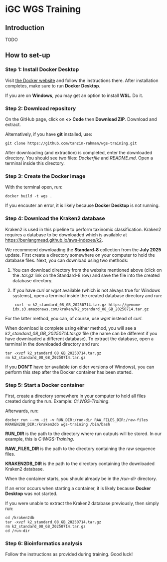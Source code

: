 # iGC WGS Training

## Introduction

TODO

## How to set-up

### Step 1: Install **Docker Desktop**

Visit [the Docker website](https://www.docker.com) and follow the instructions there. After installation completes, make sure to run **Docker Desktop**.

If you are on **Windows**, you may get an option to install **WSL**. Do it.

### Step 2: Download repository

On the GitHub page, click on **<> Code** then **Download ZIP**. Download and extract.

Alternatively, if you have **git** installed, use:

    git clone https://github.com/tanzim-rahman/wgs-training.git

After downloading (and extraction) is completed, enter the downloaded directory. You should see two files: *Dockerfile* and *README.md*. Open a terminal inside this directory.

### Step 3: Create the Docker image

With the terminal open, run:

    docker build -t wgs .

If you encouter an error, it is likely because **Docker Desktop** is not running.

### Step 4: Download the Kraken2 database

Kraken2 is used in this pipeline to perform taxinomic classification. Kraken2 requires a database to be downloaded which is available at <https://benlangmead.github.io/aws-indexes/k2>.

We recommend downloading the **Standard-8** collection from the **July 2025** update. First create a directory somewhere on your computer to hold the database files. Next, you can download using two methods:

1. You can download directory from the website mentioned above (click on the *.tar.gz* link on the Standard-8 row) and save the file into the created database directory.
2. If you have *curl* or *wget* available (which is not always true for Windows systems), open a terminal inside the created database directory and run:

        curl -o k2_standard_08_GB_20250714.tar.gz https://genome-idx.s3.amazonaws.com/kraken/k2_standard_08_GB_20250714.tar.gz

For the latter method, you can, of course, use *wget* instead of *curl*.

When download is complete using either method, you will see a *k2_standard_08_GB_20250714.tar.gz* file (the name can be different if you have downloaded a different database). To extract the database, open a terminal in the downloaded directory and run:

    tar -xvzf k2_standard_08_GB_20250714.tar.gz
    rm k2_standard_08_GB_20250714.tar.gz

If you **DON'T** have *tar* available (on older versions of Windows), you can perform this step after the Docker container has been started.

### Step 5: Start a Docker container

First, create a directory somewhere in your computer to hold all files created during the run. Example: *C:\WGS-Training*.

Afterwards, run:

    docker run --rm -it -v RUN_DIR:/run-dir RAW_FILES_DIR:/raw-files KRAKEN2DB_DIR:/kraken2db wgs-training /bin/bash

**RUN_DIR** is the path to the directory where run outputs will be stored. In our example, this is *C:\WGS-Training*.

**RAW_FILES_DIR** is the path to the directory containing the raw sequence files.

**KRAKEN2DB_DIR** is the path to the directory containing the downloaded Kraken2 database.

When the container starts, you should already be in the */run-dir* directory.

If an error occurs when starting a container, it is likely because **Docker Desktop** was not started.

If you were unable to extract the Kraken2 database previously, then simply run:

    cd /kraken2db
    tar -xvzf k2_standard_08_GB_20250714.tar.gz
    rm k2_standard_08_GB_20250714.tar.gz
    cd /run-dir

### Step 6: Bioinformatics analysis

Follow the instructions as provided during training. Good luck!
